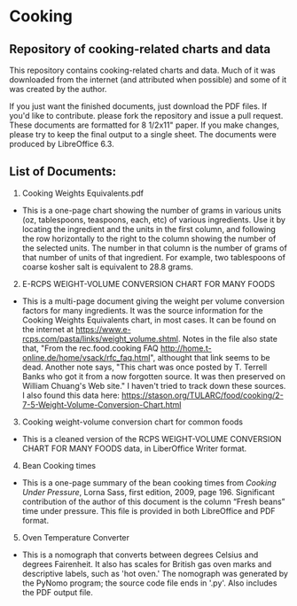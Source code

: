 # Cooking
## Repository of cooking-related charts and data

This repository contains cooking-related charts and data. Much of it was downloaded from the internet (and attributed when possible) and some of it was created by the author.

If you just want the finished documents, just download the PDF files. If you'd like to contribute. please fork the repository and issue a pull request. These documents are formatted for 8 1/2x11" paper. If  you make changes, please try to keep the final output to a single sheet. The documents were produced by LibreOffice 6.3.

## List of Documents:
1. Cooking Weights Equivalents.pdf
* This is a one-page chart showing the number of grams in various units (oz, tablespoons, teaspoons, each, etc) of various ingredients. Use it by locating the ingredient and the units in the first column, and following the row horizontally to the right to the column showing the number of the selected units. The number in that column is the number of grams of that number of units of that ingredient. For example, two tablespoons of coarse kosher salt is equivalent to 28.8 grams.


2. E-RCPS WEIGHT-VOLUME CONVERSION CHART FOR MANY FOODS
* This is a multi-page document giving the weight per volume conversion factors for many ingredients. It was the source information for the Cooking Weights Equivalents chart, in most cases. It can be found on the internet at https://www.e-rcps.com/pasta/links/weight_volume.shtml. Notes in the file also state that, "From the rec.food.cooking FAQ http://home.t-online.de/home/vsack/rfc_faq.html", althought that link seems to be dead. Another note says, "This chart was once posted by T. Terrell Banks who got it from a now forgotten source.  It was then preserved on William Chuang's Web site." I haven't tried to track down these sources. I also found this data here: https://stason.org/TULARC/food/cooking/2-7-5-Weight-Volume-Conversion-Chart.html

3. Cooking weight-volume conversion chart for common foods
* This is a cleaned version of the RCPS WEIGHT-VOLUME CONVERSION CHART FOR MANY FOODS data, in LiberOffice Writer format.

4. Bean Cooking times
* This is a one-page summary of the bean cooking times from _Cooking Under Pressure_, Lorna Sass, first edition, 2009, page 196. Significant contribution of the author of this document is the column “Fresh beans” time under pressure. This file is provided in both LibreOffice and PDF format.

5. Oven Temperature Converter
* This is a nomograph that converts between degrees Celsius and degrees Fairenheit. It also has scales for British gas oven marks and descriptive labels, such as 'hot oven.' The nomograph was generated by the PyNomo program; the source code file ends in '.py'. Also includes the PDF output file.

